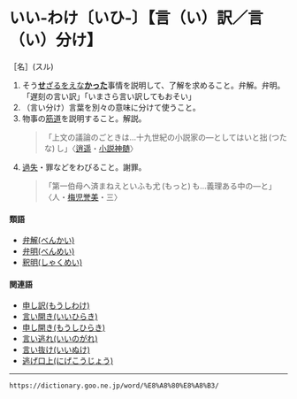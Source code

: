# いい‐わけ〔いひ‐〕【言（い）訳／言（い）分け】
［名］(スル)

1.  そう[**せ**ざるをえな**かった**](%E3%80%90%EF%BC%AE%EF%BC%92%E6%96%87%E6%B3%95%E3%80%91%EF%BD%9E%E3%81%96%E3%82%8B%E3%82%92%E5%BE%97%E3%81%AA%E3%81%84.md)事情を説明して、了解を求めること。弁解。弁明。「遅刻の言い訳」「いまさら言い訳してもおそい」
2.  （言い分け）言葉を別々の意味に分けて使うこと。
3.  物事の[筋道](すじみち（筋道）)を説明すること。解説。    
    >「上文の議論のごときは…十九世紀の小説家の―としてはいと拙 (つたな) し」〈[逍遥](https://dictionary.goo.ne.jp/word/person/%E5%9D%AA%E5%86%85%E9%80%8D%E9%81%A5/#jn-148042)・[小説神髄](https://dictionary.goo.ne.jp/word/%E5%B0%8F%E8%AA%AC%E7%A5%9E%E9%AB%84/#jn-109134)〉
4. [過失](https://dictionary.goo.ne.jp/word/%E9%81%8E%E5%A4%B1/#jn-40528)・罪などをわびること。謝罪。    
    >「第一伯母へ済まねえといふも尤 (もっと) も…義理ある中の―と」〈人・[梅児誉美](https://dictionary.goo.ne.jp/word/%E6%98%A5%E8%89%B2%E6%A2%85%E5%85%90%E8%AA%89%E7%BE%8E/#jn-106832)・三〉
        

#### 類語

-   [弁解(べんかい)](https://dictionary.goo.ne.jp/word/%E5%BC%81%E8%A7%A3/#jn-200155)
-   [弁明(べんめい)](https://dictionary.goo.ne.jp/word/%E5%BC%81%E6%98%8E/#jn-200690)
-   [釈明(しゃくめい)](https://dictionary.goo.ne.jp/word/%E9%87%88%E6%98%8E/#jn-101941)

#### 関連語

-   [申し訳(もうしわけ)](https://dictionary.goo.ne.jp/word/%E7%94%B3%E8%A8%B3/#jn-218559)
-   [言い開き(いいひらき)](https://dictionary.goo.ne.jp/word/%E8%A8%80%E9%96%8B%E3%81%8D/#jn-9660)
-   [申し開き(もうしひらき)](https://dictionary.goo.ne.jp/word/%E7%94%B3%E9%96%8B%E3%81%8D/#jn-218536)
-   [言い逃れ(いいのがれ)](https://dictionary.goo.ne.jp/word/%E8%A8%80%E9%80%83%E3%82%8C/#jn-9613)
-   [言い抜け(いいぬけ)](https://dictionary.goo.ne.jp/word/%E8%A8%80%E6%8A%9C%E3%81%91/#jn-9609)
-   [逃げ口上(にげこうじょう)](https://dictionary.goo.ne.jp/word/%E9%80%83%E5%8F%A3%E4%B8%8A/#jn-166622)

---
`https://dictionary.goo.ne.jp/word/%E8%A8%80%E8%A8%B3/`